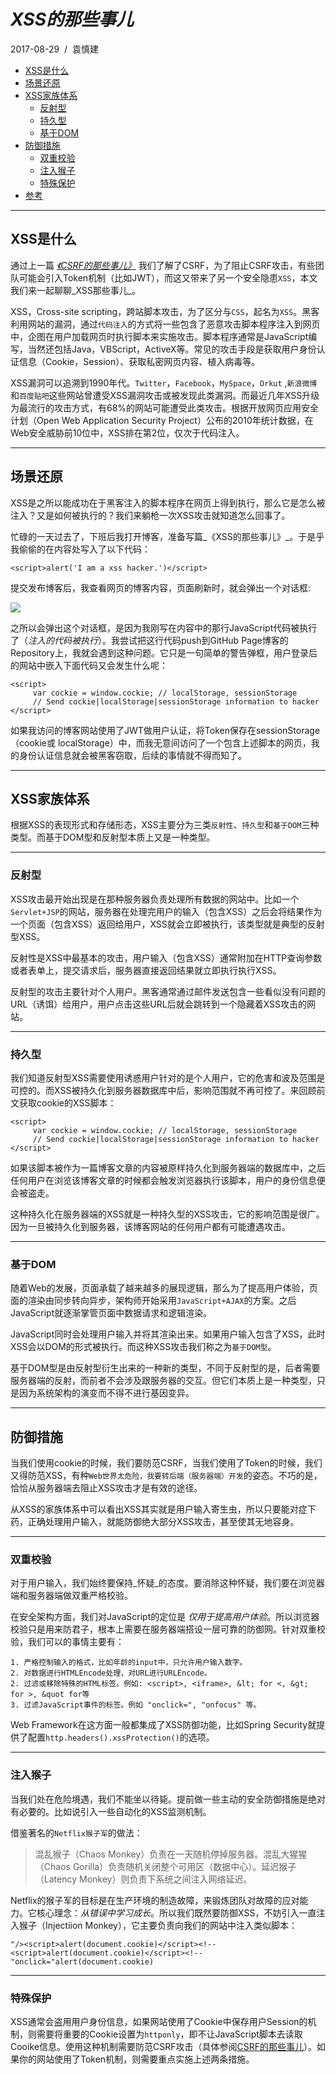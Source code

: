 # _XSS的那些事儿_

2017-08-29  /  袁慎建

*   [XSS是什么](http://sjyuan.cc/something-about-xss/#xss是什么)
*   [场景还原](http://sjyuan.cc/something-about-xss/#场景还原)
*   [XSS家族体系](http://sjyuan.cc/something-about-xss/#xss家族体系)
    *   [反射型](http://sjyuan.cc/something-about-xss/#反射型)
    *   [持久型](http://sjyuan.cc/something-about-xss/#持久型)
    *   [基于DOM](http://sjyuan.cc/something-about-xss/#基于dom)
*   [防御措施](http://sjyuan.cc/something-about-xss/#防御措施)
    *   [双重校验](http://sjyuan.cc/something-about-xss/#双重校验)
    *   [注入猴子](http://sjyuan.cc/something-about-xss/#注入猴子)
    *   [特殊保护](http://sjyuan.cc/something-about-xss/#特殊保护)
*   [参考](http://sjyuan.cc/something-about-xss/#参考)

* * *

## XSS是什么

通过上一篇 [_《CSRF的那些事儿》_](http://sjyuan.cc/something-about-csrf) 我们了解了CSRF，为了阻止CSRF攻击，有些团队可能会引入Token机制（比如JWT），而这又带来了另一个安全隐患`XSS`，本文我们来一起聊聊_XSS那些事儿_。

XSS，Cross-site scripting，跨站脚本攻击，为了区分与`CSS`，起名为`XSS`。黑客利用网站的漏洞，通过`代码注入`的方式将一些包含了恶意攻击脚本程序注入到网页中，企图在用户加载网页时执行脚本来实施攻击。脚本程序通常是JavaScript编写，当然还包括Java，VBScript，ActiveX等。常见的攻击手段是获取用户身份认证信息（Cookie，Session）、获取私密网页内容、植入病毒等。

XSS漏洞可以追溯到1990年代。`Twitter`，`Facebook`，`MySpace`，`Orkut` ,`新浪微博`和`百度贴吧`这些网站曾遭受XSS漏洞攻击或被发现此类漏洞。而最近几年XSS升级为最流行的攻击方式，有68%的网站可能遭受此类攻击。根据开放网页应用安全计划（Open Web Application Security Project）公布的2010年统计数据，在Web安全威胁前10位中，XSS排在第2位，仅次于代码注入。

* * *

## 场景还原

XSS是之所以能成功在于黑客注入的脚本程序在网页上得到执行，那么它是怎么被注入？又是如何被执行的？我们来躺枪一次XSS攻击就知道怎么回事了。

忙碌的一天过去了，下班后我打开博客，准备写篇_《XSS的那些事儿》_。于是乎我偷偷的在内容处写入了以下代码：

```
<script>alert('I am a xss hacker.')</script>

```

提交发布博客后，我查看网页的博客内容，页面刷新时，就会弹出一个对话框:

![](http://sjyuan.cc/assets/images/security/something-about-xss-1-alert.jpg)

之所以会弹出这个对话框，是因为我刚写在内容中的那行JavaScript代码被执行了（_注入的代码被执行_）。我尝试把这行代码push到GitHub Page博客的Repository上，我就会遇到这种问题。它只是一句简单的警告弹框，用户登录后的网站中嵌入下面代码又会发生什么呢：

```
<script>
     var cockie = window.cockie; // localStorage, sessionStorage
     // Send cockie|localStorage|sessionStorage information to hacker
</script>

```

如果我访问的博客网站使用了JWT做用户认证，将Token保存在sessionStorage（cookie或 localStorage）中，而我无意间访问了一个包含上述脚本的网页，我的身份认证信息就会被黑客窃取，后续的事情就不得而知了。

* * *

## XSS家族体系

根据XSS的表现形式和存储形态，XSS主要分为三类`反射性`、`持久型`和`基于DOM`三种类型。而基于DOM型和反射型本质上又是一种类型。

* * *

### 反射型

XSS攻击最开始出现是在那种服务器负责处理所有数据的网站中。比如一个`Servlet+JSP`的网站，服务器在处理完用户的输入（包含XSS）之后会将结果作为一个页面（包含XSS）返回给用户，XSS就会立即被执行，该类型就是典型的反射型XSS。

反射性是XSS中最基本的攻击，用户输入（包含XSS）通常附加在HTTP查询参数或者表单上，提交请求后，服务器直接返回结果就立即执行执行XSS。

反射型的攻击主要针对个人用户。黑客通常通过邮件发送包含一些看似没有问题的URL（诱饵）给用户，用户点击这些URL后就会跳转到一个隐藏着XSS攻击的网站。

* * *

### 持久型

我们知道反射型XSS需要使用诱惑用户针对的是个人用户，它的危害和波及范围是可控的。而XSS被持久化到服务器数据库中后，影响范围就不再可控了。来回顾前文获取cookie的XSS脚本：

```
<script>
     var cockie = window.cockie; // localStorage, sessionStorage
     // Send cockie|localStorage|sessionStorage information to hacker
</script>

```

如果该脚本被作为一篇博客文章的内容被原样持久化到服务器端的数据库中，之后任何用户在浏览该博客文章的时候都会触发浏览器执行该脚本，用户的身份信息便会被盗走。

这种持久化在服务器端的XSS就是一种持久型的XSS攻击，它的影响范围是很广。因为一旦被持久化到服务器，该博客网站的任何用户都有可能遭遇攻击。

* * *

### 基于DOM

随着Web的发展，页面承载了越来越多的展现逻辑，那么为了提高用户体验，页面的渲染由同步转向异步，架构师开始采用`JavaScript+AJAX`的方案。之后JavaScript就逐渐掌管页面中数据请求和逻辑渲染。

JavaScript同时会处理用户输入并将其渲染出来。如果用户输入包含了XSS，此时XSS会以DOM的形式被执行。而这种XSS攻击我们称之为`基于DOM型`。

基于DOM型是由反射型衍生出来的一种新的类型，不同于反射型的是，后者需要服务器端的反射，而前者不会涉及跟服务器的交互。但它们本质上是一种类型，只是因为系统架构的演变而不得不进行基因变异。

* * *

## 防御措施

当我们使用cookie的时候，我们要防范CSRF，当我们使用了Token的时候，我们又得防范XSS，有种`Web世界太危险，我要转后端（服务器端）开发`的姿态。不巧的是，恰恰从服务器端去阻止XSS攻击才是有效的途径。

从XSS的家族体系中可以看出XSS其实就是用户输入寄生虫，所以只要能对症下药，正确处理用户输入，就能防御绝大部分XSS攻击，甚至使其无地容身。

* * *

### 双重校验

对于用户输入，我们始终要保持_怀疑_的态度。要消除这种怀疑，我们要在浏览器端和服务器端做双重严格校验。

在安全架构方面，我们对JavaScript的定位是 _仅用于提高用户体验_。所以浏览器校验只是用来防君子，根本上需要在服务器端搭设一层可靠的防御网。针对双重校验，我们可以的事情主要有：

```
1. 严格控制输入的格式，比如年龄的input中，只允许用户输入数字。 
2. 对数据进行HTMLEncode处理，对URL进行URLEncode。
2. 过滤或移除特殊的HTML标签。例如: <script>, <iframe>, &lt; for <, &gt; for >, &quot for等
3. 过滤JavaScript事件的标签。例如 "onclick=", "onfocus" 等。

```

Web Framework在这方面一般都集成了XSS防御功能，比如Spring Security就提供了配置`http.headers().xssProtection()`的选项。

* * *

### 注入猴子

当我们处在危险境遇，我们不能坐以待毙。提前做一些主动的安全防御措施是绝对有必要的。比如说引入一些自动化的XSS监测机制。

借鉴著名的`Netflix猴子军`的做法：

> 混乱猴子（Chaos Monkey）负责在一天随机停掉服务器。混乱大猩猩（Chaos Gorilla）负责随机关闭整个可用区（数据中心）。延迟猴子（Latency Monkey）则负责下系统之间注入网络延迟。

Netflix的猴子军的目标是在生产环境的制造故障，来锻炼团队对故障的应对能力。它核心理念：_从错误中学习成长_。所以我们既然要防御XSS，不妨引入一直注入猴子（Injectiion Monkey），它主要负责向我们的网站中注入类似脚本：

```
"/><script>alert(document.cookie)</script><!--
<script>alert(document.cookie)</script><!--
"onclick="alert(document.cookie)

```

* * *

### 特殊保护

XSS通常会盗用用户身份信息，如果网站使用了Cookie中保存用户Session的机制，则需要将重要的Cookie设置为`httponly`，即不让JavaScript脚本去读取Cooike信息。使用这种机制需要防范CSRF攻击（具体参阅[CSRF的那些事儿](http://sjyuan.cc/something-about-csrf)）。如果你的网站使用了Token机制，则需要重点实施上述两条措施。
